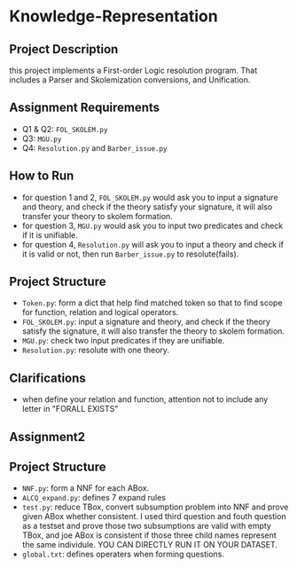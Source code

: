 # Knowledge-Representation

## Project Description
this project implements a First-order Logic resolution program. That includes a Parser and Skolemization conversions, and Unification.

## Assignment Requirements
- Q1 & Q2: `FOL_SKOLEM.py`
- Q3: `MGU.py`
- Q4: `Resolution.py` and `Barber_issue.py`

## How to Run
- for question 1 and 2, `FOL_SKOLEM.py` would ask you to input a signature and theory, and check if the theory satisfy your signature, it will also transfer your theory to skolem formation.
- for question 3, `MGU.py` would ask you to input two predicates and check if it is unifiable.
- for question 4, `Resolution.py` will ask you to input a theory and check if it is valid or not, then run `Barber_issue.py` to resolute(fails).


## Project Structure
- `Token.py`: form a dict that help find matched token so that to find scope for function, relation and logical operators.
- `FOL_SKOLEM.py`: input a signature and theory, and check if the theory satisfy the signature, it will also transfer the theory to skolem formation.
- `MGU.py`: check two input predicates if they are unifiable.
- `Resolution.py`: resolute with one theory.

## Clarifications
- when define your relation and function, attention not to include any letter in "FORALL EXISTS"

## Assignment2
## Project Structure
- `NNF.py`: form a NNF for each ABox.
- `ALCQ_expand.py`: defines 7 expand rules
- `test.py`: reduce TBox, convert subsumption problem into NNF and prove given ABox whether consistent. I used third question and fouth question as a testset and prove those two subsumptions are valid with empty TBox, and joe ABox is consistent if those three child names represent the same individule. YOU CAN DIRECTLY RUN IT ON YOUR DATASET.
- `global.txt`: defines operaters when forming questions.


